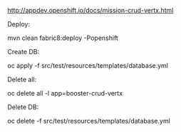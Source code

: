 http://appdev.openshift.io/docs/mission-crud-vertx.html


Deploy:

mvn clean fabric8:deploy -Popenshift

Create DB:

oc apply -f src/test/resources/templates/database.yml

Delete all:

oc delete all -l app=booster-crud-vertx

Delete DB:

oc delete -f src/test/resources/templates/database.yml